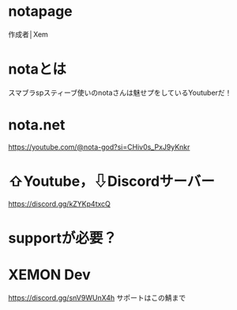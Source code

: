 # notapage
作成者│Xem
# notaとは
スマブラspスティーブ使いのnotaさんは魅せプをしているYoutuberだ！
# nota.net
https://youtube.com/@nota-god?si=CHiv0s_PxJ9yKnkr
# ⇧Youtube，⇩Discordサーバー
https://discord.gg/kZYKp4txcQ
# supportが必要？
# XEMON Dev
https://discord.gg/snV9WUnX4h
サポートはこの鯖まで
